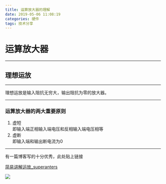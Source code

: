 ```yaml
---
title: 运算放大器的理解
date: 2019-05-06 11:08:19
categories: 硬件
tags: 技术分享
---
```

# 运算放大器

___

## 理想运放
___
理想运放是输入阻抗无穷大，输出阻抗为零的放大器。

___

### 运算放大器的两大重要原则
<!-- more -->
1. 虚短  
即输入端正相输入端电压和反相输入端电压相等  
2. 虚断  
即输入端和输出断电流为0


___

有一篇博客写的十分优秀，此处贴上链接

[简易讲解运放_superanters](https://blog.csdn.net/superanters/article/details/9787745)



![](https://linkenwild.github.io/images/amplifier.jpg)